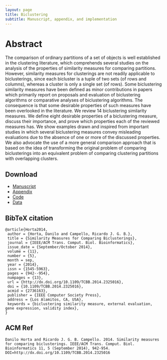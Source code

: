 ```yaml
---
layout: page
title: Biclustering
subtitle: Manuscript, appendix, and implementation
---
```


# Abstract
The comparison of ordinary partitions of a set of objects is well established in the clustering literature, which comprehends several studies on the analysis of the properties of similarity measures for comparing partitions.
However, similarity measures for clusterings are not readily applicable to biclusterings, since each bicluster is a tuple of two sets (of rows and columns), whereas a cluster is only a single set (of rows).
Some biclustering similarity measures have been defined as minor contributions in papers which primarily report on proposals and evaluation of biclustering algorithms or comparative analyses of biclustering algorithms.
The consequence is that some desirable properties of such measures have been overlooked in the literature.
We review 14 biclustering similarity measures. We define eight desirable properties of a biclustering measure, discuss their importance, and prove which properties each of the reviewed measures has.
We show examples drawn and inspired from important studies in which several biclustering measures convey misleading evaluations due to the absence of one or more of the discussed properties.
We also advocate the use of a more general comparison approach that is based on the idea of transforming the original problem of comparing biclusterings into an equivalent problem of comparing clustering partitions with overlapping clusters.

## Download

- [Manuscript](paper/manuscript.pdf)
- [Appendix](paper/appendix.pdf)
- [Code](paper/code/)
- [Data](paper/data/)

## BibTeX citation

```
@article{Horta2014,
 author = {Horta, Danilo and Campello, Ricardo J. G. B.},
 title = {Similarity Measures for Comparing Biclusterings},
 journal = {IEEE/ACM Trans. Comput. Biol. Bioinformatics},
 issue_date = {September/October 2014},
 volume = {11},
 number = {5},
 month = sep,
 year = {2014},
 issn = {1545-5963},
 pages = {942--954},
 numpages = {13},
 url = {http://dx.doi.org/10.1109/TCBB.2014.2325016},
 doi = {10.1109/TCBB.2014.2325016},
 acmid = {2736163},
 publisher = {IEEE Computer Society Press},
 address = {Los Alamitos, CA, USA},
 keywords = {biclustering similarity measure, external evaluation, gene expression, validity index},
}
```

## ACM Ref

```
Danilo Horta and Ricardo J. G. B. Campello. 2014. Similarity measures for comparing biclusterings. IEEE/ACM Trans. Comput. Biol. Bioinformatics 11, 5 (September 2014), 942-954. DOI=http://dx.doi.org/10.1109/TCBB.2014.2325016
```
